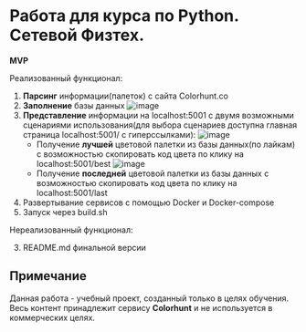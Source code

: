 # Работа для курса по Python. Сетевой Физтех.
**MVP**

Реализованный функционал:
1. **Парсинг** информации(палеток) с сайта Colorhunt.co
2. **Заполнение** базы данных
![image](https://github.com/Iwillfinduo/RandomColorPicker/assets/111530104/aeac584c-182f-4cf6-ab30-65b99c6187fd)
3. **Представление** информации на localhost:5001 с двумя возможными сценариями использования(для выбора сценариев доступна главная страница localhost:5001/ с гиперссылками):
![image](https://github.com/Iwillfinduo/RandomColorPicker/assets/111530104/2b2e0db7-94cc-48a5-a4cc-c9e45617d9ff)
    * Получение **лучшей** цветовой палетки из базы данных(по лайкам) с возможностью скопировать код цвета по клику на localhost:5001/best
    ![image](https://github.com/Iwillfinduo/RandomColorPicker/assets/111530104/0f2b396c-241b-4505-8ecc-dc1896e5edc4)
    * Получение **последней** цветовой палетки из базы данных с возможностью скопировать код цвета по клику на localhost:5001/last
4. Развертывание сервисов с помощью Docker и Docker-compose
5. Запуск через build.sh

Нереализованный функционал:

3. README.md финальной версии

## Примечание
Данная работа - учебный проект, созданный только в целях обучения. Весь контент принадлежит сервису **Colorhunt** и не используется в коммерческих целях.